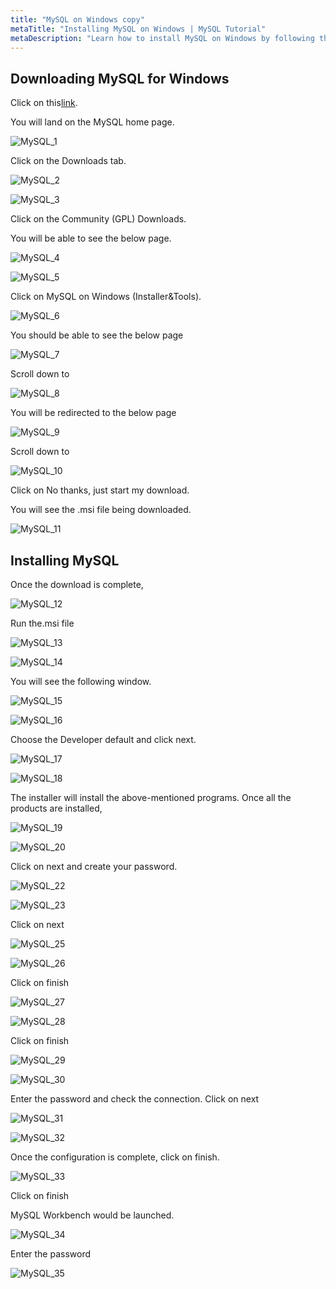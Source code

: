 ```yaml
---
title: "MySQL on Windows copy"
metaTitle: "Installing MySQL on Windows | MySQL Tutorial"
metaDescription: "Learn how to install MySQL on Windows by following this step by step instructions"
---
```


## Downloading MySQL for Windows

Click on this[link](https://www.mysql.com/).

You will land on the MySQL home page.

![MySQL_1](https://graphql-engine-cdn.hasura.io/learn-hasura/assets/database-mysql/Hasura_MySQL_1.jpg)

Click on the Downloads tab.

![MySQL_2](https://graphql-engine-cdn.hasura.io/learn-hasura/assets/database-mysql/Hasura_MySQL_2.jpg)

![MySQL_3](https://graphql-engine-cdn.hasura.io/learn-hasura/assets/database-mysql/Hasura_MySQL_3.jpg)

Click on the Community (GPL) Downloads.

You will be able to see the below page.

![MySQL_4](https://graphql-engine-cdn.hasura.io/learn-hasura/assets/database-mysql/Hasura_MySQL_4.jpg)

![MySQL_5](https://graphql-engine-cdn.hasura.io/learn-hasura/assets/database-mysql/Hasura_MySQL_5.jpg)

Click on MySQL on Windows (Installer&amp;Tools).

![MySQL_6](https://graphql-engine-cdn.hasura.io/learn-hasura/assets/database-mysql/Hasura_MySQL_6.jpg)

You should be able to see the below page

![MySQL_7](https://graphql-engine-cdn.hasura.io/learn-hasura/assets/database-mysql/Hasura_MySQL_7.jpg)

 Scroll down to

![MySQL_8](https://graphql-engine-cdn.hasura.io/learn-hasura/assets/database-mysql/Hasura_MySQL_8.jpg)

You will be redirected to the below page

![MySQL_9](https://graphql-engine-cdn.hasura.io/learn-hasura/assets/database-mysql/Hasura_MySQL_9.jpg)

Scroll down to

![MySQL_10](https://graphql-engine-cdn.hasura.io/learn-hasura/assets/database-mysql/Hasura_MySQL_10.jpg)

Click on No thanks, just start my download.

You will see the .msi file being downloaded.

![MySQL_11](https://graphql-engine-cdn.hasura.io/learn-hasura/assets/database-mysql/Hasura_MySQL_11.jpg)

## Installing MySQL

Once the download is complete,

![MySQL_12](https://graphql-engine-cdn.hasura.io/learn-hasura/assets/database-mysql/Hasura_MySQL_12.jpg)

Run the.msi file

![MySQL_13](https://graphql-engine-cdn.hasura.io/learn-hasura/assets/database-mysql/Hasura_MySQL_13.jpg)

![MySQL_14](https://graphql-engine-cdn.hasura.io/learn-hasura/assets/database-mysql/Hasura_MySQL_14.jpg)

You will see the following window.

![MySQL_15](https://graphql-engine-cdn.hasura.io/learn-hasura/assets/database-mysql/Hasura_MySQL_15.jpg)

![MySQL_16](https://graphql-engine-cdn.hasura.io/learn-hasura/assets/database-mysql/Hasura_MySQL_16.jpg)

Choose the Developer default and click next.

![MySQL_17](https://graphql-engine-cdn.hasura.io/learn-hasura/assets/database-mysql/Hasura_MySQL_17.jpg)

![MySQL_18](https://graphql-engine-cdn.hasura.io/learn-hasura/assets/database-mysql/Hasura_MySQL_18.jpg)

The installer will install the above-mentioned programs. Once all the products are installed,

![MySQL_19](https://graphql-engine-cdn.hasura.io/learn-hasura/assets/database-mysql/Hasura_MySQL_19.jpg)

![MySQL_20](https://graphql-engine-cdn.hasura.io/learn-hasura/assets/database-mysql/Hasura_MySQL_21.jpg)

Click on next and create your password.

![MySQL_22](https://graphql-engine-cdn.hasura.io/learn-hasura/assets/database-mysql/Hasura_MySQL_22.jpg)

![MySQL_23](https://graphql-engine-cdn.hasura.io/learn-hasura/assets/database-mysql/Hasura_MySQL_24.jpg)

Click on next

![MySQL_25](https://graphql-engine-cdn.hasura.io/learn-hasura/assets/database-mysql/Hasura_MySQL_25.jpg)

![MySQL_26](https://graphql-engine-cdn.hasura.io/learn-hasura/assets/database-mysql/Hasura_MySQL_26.jpg)

Click on finish

![MySQL_27](https://graphql-engine-cdn.hasura.io/learn-hasura/assets/database-mysql/Hasura_MySQL_27.jpg)

![MySQL_28](https://graphql-engine-cdn.hasura.io/learn-hasura/assets/database-mysql/Hasura_MySQL_28.jpg)

Click on finish

![MySQL_29](https://graphql-engine-cdn.hasura.io/learn-hasura/assets/database-mysql/Hasura_MySQL_29.jpg)

![MySQL_30](https://graphql-engine-cdn.hasura.io/learn-hasura/assets/database-mysql/Hasura_MySQL_30.jpg)

Enter the password and check the connection. Click on next

![MySQL_31](https://graphql-engine-cdn.hasura.io/learn-hasura/assets/database-mysql/Hasura_MySQL_31.jpg)

![MySQL_32](https://graphql-engine-cdn.hasura.io/learn-hasura/assets/database-mysql/Hasura_MySQL_32.jpg)

Once the configuration is complete, click on finish.

![MySQL_33](https://graphql-engine-cdn.hasura.io/learn-hasura/assets/database-mysql/Hasura_MySQL_33.jpg)

Click on finish

MySQL Workbench would be launched.

![MySQL_34](https://graphql-engine-cdn.hasura.io/learn-hasura/assets/database-mysql/Hasura_MySQL_34.jpg)

Enter the password

![MySQL_35](https://graphql-engine-cdn.hasura.io/learn-hasura/assets/database-mysql/Hasura_MySQL_35.jpg)
